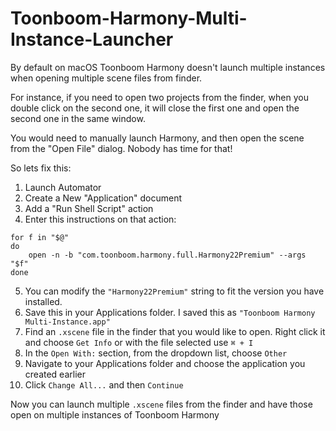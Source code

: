 # Toonboom-Harmony-Multi-Instance-Launcher
By default on macOS Toonboom Harmony doesn't launch multiple instances when opening multiple scene files from finder.

For instance, if you need to open two projects from the finder, when you double click on the second one, it will close the first one and open the second one in the same window. 

You would need to manually launch Harmony, and then open the scene from the "Open File" dialog. Nobody has time for that!

So lets fix this:

1. Launch Automator
2. Create a New "Application" document
3. Add a "Run Shell Script" action
4. Enter this instructions on that action:
``` shell
for f in "$@"
do
	open -n -b "com.toonboom.harmony.full.Harmony22Premium" --args "$f"
done
```
5. You can modify the `"Harmony22Premium"` string to fit the version you have installed.
6. Save this in your Applications folder. I saved this as `"Toonboom Harmony Multi-Instance.app"`
7. Find an `.xscene` file in the finder that you would like to open. Right click it and choose `Get Info` or with the file selected use `⌘ + I`
8. In the `Open With:` section, from the dropdown list, choose `Other`
9. Navigate to your Applications folder and choose the application you created earlier
10. Click `Change All...` and then `Continue`

Now you can launch multiple `.xscene` files from the finder and have those open on multiple instances of Toonboom Harmony
